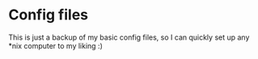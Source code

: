 # Config files

This is just a backup of my basic config files, so I can quickly set up any *nix computer to my liking :)
